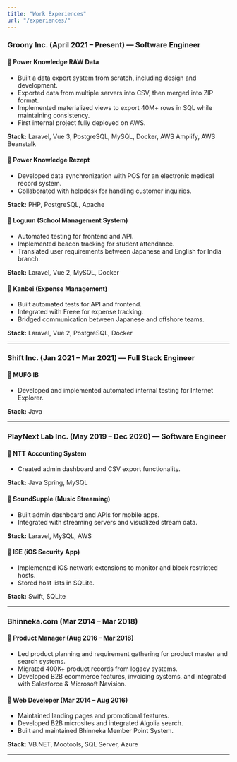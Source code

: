 ```yaml
---
title: "Work Experiences"
url: "/experiences/"
---
```


### Groony Inc. (April 2021 – Present) — Software Engineer

#### 🔹 Power Knowledge RAW Data
- Built a data export system from scratch, including design and development.
- Exported data from multiple servers into CSV, then merged into ZIP format.
- Implemented materialized views to export 40M+ rows in SQL while maintaining consistency.
- First internal project fully deployed on AWS.

**Stack:** Laravel, Vue 3, PostgreSQL, MySQL, Docker, AWS Amplify, AWS Beanstalk

#### 🔹 Power Knowledge Rezept
- Developed data synchronization with POS for an electronic medical record system.
- Collaborated with helpdesk for handling customer inquiries.

**Stack:** PHP, PostgreSQL, Apache

#### 🔹 Loguun (School Management System)
- Automated testing for frontend and API.
- Implemented beacon tracking for student attendance.
- Translated user requirements between Japanese and English for India branch.

**Stack:** Laravel, Vue 2, MySQL, Docker

#### 🔹 Kanbei (Expense Management)
- Built automated tests for API and frontend.
- Integrated with Freee for expense tracking.
- Bridged communication between Japanese and offshore teams.

**Stack:** Laravel, Vue 2, PostgreSQL, Docker

---

### Shift Inc. (Jan 2021 – Mar 2021) — Full Stack Engineer

#### 🔹 MUFG IB
- Developed and implemented automated internal testing for Internet Explorer.

**Stack:** Java

---

### PlayNext Lab Inc. (May 2019 – Dec 2020) — Software Engineer

#### 🔹 NTT Accounting System
- Created admin dashboard and CSV export functionality.

**Stack:** Java Spring, MySQL

#### 🔹 SoundSupple (Music Streaming)
- Built admin dashboard and APIs for mobile apps.
- Integrated with streaming servers and visualized stream data.

**Stack:** Laravel, MySQL, AWS

#### 🔹 ISE (iOS Security App)
- Implemented iOS network extensions to monitor and block restricted hosts.
- Stored host lists in SQLite.

**Stack:** Swift, SQLite

---

### Bhinneka.com (Mar 2014 – Mar 2018)

#### 🔹 Product Manager (Aug 2016 – Mar 2018)
- Led product planning and requirement gathering for product master and search systems.
- Migrated 400K+ product records from legacy systems.
- Developed B2B ecommerce features, invoicing systems, and integrated with Salesforce & Microsoft Navision.

#### 🔹 Web Developer (Mar 2014 – Aug 2016)
- Maintained landing pages and promotional features.
- Developed B2B microsites and integrated Algolia search.
- Built and maintained Bhinneka Member Point System.

**Stack:** VB.NET, Mootools, SQL Server, Azure

---